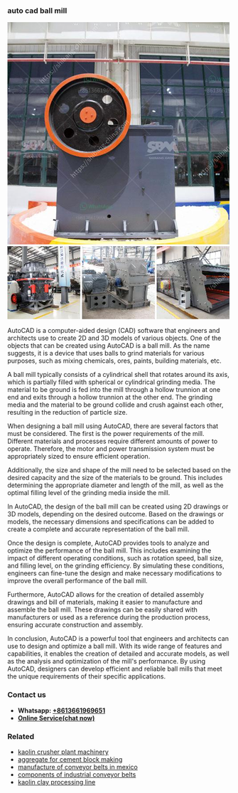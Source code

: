 <h3>auto cad ball mill</h3><img src='1702952868.jpg' alt=''><p>AutoCAD is a computer-aided design (CAD) software that engineers and architects use to create 2D and 3D models of various objects. One of the objects that can be created using AutoCAD is a ball mill. As the name suggests, it is a device that uses balls to grind materials for various purposes, such as mixing chemicals, ores, paints, building materials, etc.</p><p>A ball mill typically consists of a cylindrical shell that rotates around its axis, which is partially filled with spherical or cylindrical grinding media. The material to be ground is fed into the mill through a hollow trunnion at one end and exits through a hollow trunnion at the other end. The grinding media and the material to be ground collide and crush against each other, resulting in the reduction of particle size.</p><p>When designing a ball mill using AutoCAD, there are several factors that must be considered. The first is the power requirements of the mill. Different materials and processes require different amounts of power to operate. Therefore, the motor and power transmission system must be appropriately sized to ensure efficient operation.</p><p>Additionally, the size and shape of the mill need to be selected based on the desired capacity and the size of the materials to be ground. This includes determining the appropriate diameter and length of the mill, as well as the optimal filling level of the grinding media inside the mill.</p><p>In AutoCAD, the design of the ball mill can be created using 2D drawings or 3D models, depending on the desired outcome. Based on the drawings or models, the necessary dimensions and specifications can be added to create a complete and accurate representation of the ball mill.</p><p>Once the design is complete, AutoCAD provides tools to analyze and optimize the performance of the ball mill. This includes examining the impact of different operating conditions, such as rotation speed, ball size, and filling level, on the grinding efficiency. By simulating these conditions, engineers can fine-tune the design and make necessary modifications to improve the overall performance of the ball mill.</p><p>Furthermore, AutoCAD allows for the creation of detailed assembly drawings and bill of materials, making it easier to manufacture and assemble the ball mill. These drawings can be easily shared with manufacturers or used as a reference during the production process, ensuring accurate construction and assembly.</p><p>In conclusion, AutoCAD is a powerful tool that engineers and architects can use to design and optimize a ball mill. With its wide range of features and capabilities, it enables the creation of detailed and accurate models, as well as the analysis and optimization of the mill's performance. By using AutoCAD, designers can develop efficient and reliable ball mills that meet the unique requirements of their specific applications.</p><h3>Contact us</h3><ul><li><strong>Whatsapp:&nbsp;<a href="https://wa.me/8613661969651">+8613661969651</a></strong></li><li><a href="https://swt.shibang-china.com/?git&amp;zhl&amp;auto cad ball mill"><strong>Online Service(chat now)</strong></a></li></ul><h3>Related</h3><ul><li><a href='kaolin crusher plant machinery.md'>kaolin crusher plant machinery</a></li><li><a href='aggregate for cement block making.md'>aggregate for cement block making</a></li><li><a href='manufacture of conveyor belts in mexico.md'>manufacture of conveyor belts in mexico</a></li><li><a href='components of industrial conveyor belts.md'>components of industrial conveyor belts</a></li><li><a href='kaolin clay processing line.md'>kaolin clay processing line</a></li></ul>